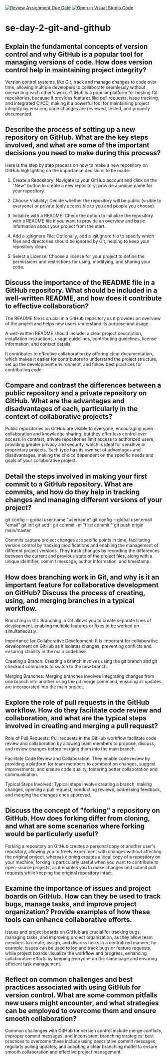 [![Review Assignment Due Date](https://classroom.github.com/assets/deadline-readme-button-22041afd0340ce965d47ae6ef1cefeee28c7c493a6346c4f15d667ab976d596c.svg)](https://classroom.github.com/a/8wgCKhpZ)
[![Open in Visual Studio Code](https://classroom.github.com/assets/open-in-vscode-2e0aaae1b6195c2367325f4f02e2d04e9abb55f0b24a779b69b11b9e10269abc.svg)](https://classroom.github.com/online_ide?assignment_repo_id=18452771&assignment_repo_type=AssignmentRepo)
# se-day-2-git-and-github
## Explain the fundamental concepts of version control and why GitHub is a popular tool for managing versions of code. How does version control help in maintaining project integrity?
Version control systems, like Git, track and manage changes to code over time, allowing multiple developers to collaborate seamlessly without overwriting each other's work. GitHub is a popular platform for hosting Git repositories, because it provides features like pull requests, issue tracking, and integrated CI/CD, making it a powerful tool for maintaining project integrity by ensuring code changes are reviewed, tested, and properly documented.



## Describe the process of setting up a new repository on GitHub. What are the key steps involved, and what are some of the important decisions you need to make during this process?
Here is the step by step process on how to make a new repository on GitHub highlighting on the importance decisions to be made:

1. Create a Repository: Navigate to your GitHub account and click on the "New" button to create a new repository; provide a unique name for your repository.

2. Choose Visibility: Decide whether the repository will be public (visible to everyone) or private (only accessible to you and people you choose).

3. Initialize with a README: Check the option to initialize the repository with a README file if you want to provide an overview and basic information about your project from the start.

4. Add a .gitignore File: Optionally, add a .gitignore file to specify which files and directories should be ignored by Git, helping to keep your repository clean.

5. Select a License: Choose a license for your project to define the permissions and restrictions for using, modifying, and sharing your code.



## Discuss the importance of the README file in a GitHub repository. What should be included in a well-written README, and how does it contribute to effective collaboration?

The README file is crucial in a GitHub repository as it provides an overview of the project and helps new users understand its purpose and usage.

A well-written README should include: a clear project description, installation instructions, usage guidelines, contributing guidelines, license information, and contact details.

It contributes to effective collaboration by offering clear documentation, which makes it easier for contributors to understand the project structure, set up the development environment, and follow best practices for contributing code.

## Compare and contrast the differences between a public repository and a private repository on GitHub. What are the advantages and disadvantages of each, particularly in the context of collaborative projects?

Public repositories on GitHub are visible to everyone, encouraging open collaboration and knowledge sharing, but they offer less control over access. In contrast, private repositories limit access to authorized users, providing greater privacy and security, which is ideal for sensitive or proprietary projects. Each type has its own set of advantages and disadvantages, making the choice dependent on the specific needs and goals of your collaborative project.

## Detail the steps involved in making your first commit to a GitHub repository. What are commits, and how do they help in tracking changes and managing different versions of your project?

git config --g;obal user.name "username"
git config --global user.email "email"
git init
git add .
git commit -m "first commit "
git push origin main/master

Commits capture project changes at specific points in time, facilitating version control by tracking modifications and enabling the management of different project versions. They track changes by recording the differences between the current and previous state of the project files, along with a unique identifier, commit message, author information, and timestamp.

## How does branching work in Git, and why is it an important feature for collaborative development on GitHub? Discuss the process of creating, using, and merging branches in a typical workflow.
Branching in Git: Branching in Git allows you to create separate lines of development, enabling multiple features or fixes to be worked on simultaneously.

Importance for Collaborative Development: It is important for collaborative development on GitHub as it isolates changes, preventing conflicts and ensuring stability in the main codebase.

Creating a Branch: Creating a branch involves using the git branch <branch-name> and git checkout <branch-name> commands to switch to the new branch.

Merging Branches: Merging branches involves integrating changes from one branch into another using the git merge <branch-name> command, ensuring all updates are incorporated into the main project.

## Explore the role of pull requests in the GitHub workflow. How do they facilitate code review and collaboration, and what are the typical steps involved in creating and merging a pull request?
Role of Pull Requests: Pull requests in the GitHub workflow facilitate code review and collaboration by allowing team members to propose, discuss, and review changes before merging them into the main branch.

Facilitate Code Review and Collaboration: They enable code review by providing a platform for team members to comment on changes, suggest improvements, and ensure code quality, fostering better collaboration and communication.

Typical Steps Involved: Typical steps involve creating a branch, making changes, opening a pull request, conducting reviews, addressing feedback, and merging the changes once approved.

## Discuss the concept of "forking" a repository on GitHub. How does forking differ from cloning, and what are some scenarios where forking would be particularly useful? 
Forking a repository on GitHub creates a personal copy of another user's repository, allowing you to freely experiment with changes without affecting the original project, whereas cloning creates a local copy of a repository on your machine; forking is particularly useful when you want to contribute to open-source projects, as it enables you to make changes and submit pull requests while keeping the original repository intact.


## Examine the importance of issues and project boards on GitHub. How can they be used to track bugs, manage tasks, and improve project organization? Provide examples of how these tools can enhance collaborative efforts.

Issues and project boards on GitHub are crucial for tracking bugs, managing tasks, and improving project organization, as they allow team members to create, assign, and discuss tasks in a centralized manner; for example, issues can be used to log and track bugs or feature requests, while project boards visualize the workflow and progress, enhancing collaborative efforts by keeping everyone on the same page and ensuring efficient task management.

## Reflect on common challenges and best practices associated with using GitHub for version control. What are some common pitfalls new users might encounter, and what strategies can be employed to overcome them and ensure smooth collaboration?
Common challenges with GitHub for version control include merge conflicts, improper commit messages, and inconsistent branching strategies; best practices to overcome these include using descriptive commit messages, regularly pulling updates, and adopting a clear branching model to ensure smooth collaboration and effective project management.